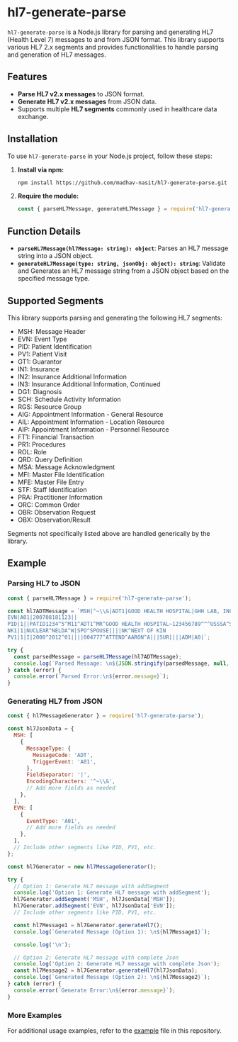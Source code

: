 # hl7-generate-parse

`hl7-generate-parse` is a Node.js library for parsing and generating HL7 (Health Level 7) messages to and from JSON format. This library supports various HL7 2.x segments and provides functionalities to handle parsing and generation of HL7 messages.

## Features

- **Parse HL7 v2.x messages** to JSON format.
- **Generate HL7 v2.x messages** from JSON data.
- Supports multiple **HL7 segments** commonly used in healthcare data exchange.

## Installation

To use `hl7-generate-parse` in your Node.js project, follow these steps:

1. **Install via npm:**

   ```bash
   npm install https://github.com/madhav-nasit/hl7-generate-parse.git
   ```

2. **Require the module:**
   ```javascript
   const { parseHL7Message, generateHL7Message } = require('hl7-generate-parse');
   ```

## Function Details

- **`parseHL7Message(hl7Message: string): object`**: Parses an HL7 message string into a JSON object.
- **`generateHL7Message(type: string, jsonObj: object): string`**:
  Validate and Generates an HL7 message string from a JSON object based on the specified message type.

## Supported Segments

This library supports parsing and generating the following HL7 segments:

- MSH: Message Header
- EVN: Event Type
- PID: Patient Identification
- PV1: Patient Visit
- GT1: Guarantor
- IN1: Insurance
- IN2: Insurance Additional Information
- IN3: Insurance Additional Information, Continued
- DG1: Diagnosis
- SCH: Schedule Activity Information
- RGS: Resource Group
- AIG: Appointment Information - General Resource
- AIL: Appointment Information - Location Resource
- AIP: Appointment Information - Personnel Resource
- FT1: Financial Transaction
- PR1: Procedures
- ROL: Role
- QRD: Query Definition
- MSA: Message Acknowledgment
- MFI: Master File Identification
- MFE: Master File Entry
- STF: Staff Identification
- PRA: Practitioner Information
- ORC: Common Order
- OBR: Observation Request
- OBX: Observation/Result

Segments not specifically listed above are handled generically by the library.

## Example

### Parsing HL7 to JSON

```javascript
const { parseHL7Message } = require('hl7-generate-parse');

const hl7ADTMessage = `MSH|^~\\&|ADT1|GOOD HEALTH HOSPITAL|GHH LAB, INC.|GOOD HEALTH HOSPITAL|198808181126|SECURITY|ADT^A01^ADT_A01|MSG00001|P|2.8||
EVN|A01|200708181123||
PID|1||PATID1234^5^M11^ADT1^MR^GOOD HEALTH HOSPITAL~123456789^^^USSSA^SS||EVERYMAN^ADAM^A^III||19610615|M||C|2222 HOME STREET^^GREENSBORO^NC^27401-1020|GL|(555) 555-2004|(555)555-2004||S||PATID12345001^2^M10^ADT1^AN^A|444333333|987654^NC|
NK1|1|NUCLEAR^NELDA^W|SPO^SPOUSE||||NK^NEXT OF KIN
PV1|1|I|2000^2012^01||||004777^ATTEND^AARON^A|||SUR||||ADM|A0|`;

try {
  const parsedMessage = parseHL7Message(hl7ADTMessage);
  console.log(`Parsed Message: \n${JSON.stringify(parsedMessage, null, 2)}`);
} catch (error) {
  console.error(`Parsed Error:\n${error.message}`);
}
```

### Generating HL7 from JSON

```javascript
const { hl7MessageGenerator } = require('hl7-generate-parse');

const hl7JsonData = {
  MSH: [
    {
      MessageType: {
        MessageCode: 'ADT',
        TriggerEvent: 'A01',
      },
      FieldSeparator: '|',
      EncodingCharacters: '^~\\&',
      // Add more fields as needed
    },
  ],
  EVN: [
    {
      EventType: 'A01',
      // Add more fields as needed
    },
  ],
  // Include other segments like PID, PV1, etc.
};

const hl7Generator = new hl7MessageGenerator();

try {
  // Option 1: Generate HL7 message with addSegment
  console.log('Option 1: Generate HL7 message with addSegment');
  hl7Generator.addSegment('MSH', hl7JsonData['MSH']);
  hl7Generator.addSegment('EVN', hl7JsonData['EVN']);
  // Include other segments like PID, PV1, etc.

  const hl7Message1 = hl7Generator.generateHl7();
  console.log(`Generated Message (Option 1): \n${hl7Message1}`);

  console.log('\n');

  // Option 2: Generate HL7 message with complete Json
  console.log('Option 2: Generate HL7 message with complete Json');
  const hl7Message2 = hl7Generator.generateHl7(hl7JsonData);
  console.log(`Generated Message (Option 2): \n${hl7Message2}`);
} catch (error) {
  console.error(`Generate Error:\n${error.message}`);
}
```

### More Examples

For additional usage examples, refer to the [example](./example) file in this repository.
